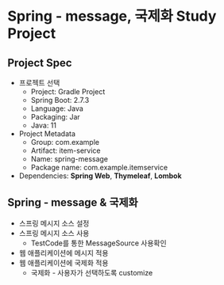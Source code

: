 # Spring - message, 국제화 Study Project

## Project Spec
- 프로젝트 선택
    - Project: Gradle Project
    - Spring Boot: 2.7.3
    - Language: Java
    - Packaging: Jar
    - Java: 11
- Project Metadata
    - Group: com.example
    - Artifact: item-service
    - Name: spring-message
    - Package name: com.example.itemservice
- Dependencies: **Spring Web**, **Thymeleaf**, **Lombok**


## Spring - message & 국제화
- 스프링 메시지 소스 설정
- 스프링 메시지 소스 사용
  - TestCode를 통한 MessageSource 사용확인
- 웹 애플리케이션에 메시지 적용
- 웹 애플리케이션에 국제화 적용
  - 국제화 - 사용자가 선택하도록 customize
